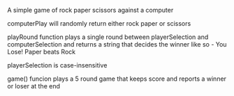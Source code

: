 A simple game of rock paper scissors against a computer

computerPlay will randomly return either rock paper or scissors

playRound function plays a single round between playerSelection and computerSelection and returns a string that decides the winner like so - You Lose! Paper beats Rock

playerSelection is case-insensitive

game() funcion plays a 5 round game that keeps score and reports a winner or loser at the end

